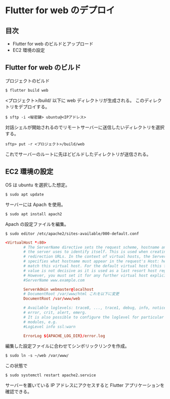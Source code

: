 # Flutter for web のデプロイ

## 目次

- Flutter for web のビルドとアップロード
- EC2 環境の設定

## Flutter for web のビルド

プロジェクトのビルド

```console
$ flutter build web
```

<プロジェクト>/build/ 以下に web ディレクトリが生成される。
このディレクトリをデプロイする。

```console
$ sftp -i <秘密鍵> ubuntu@<IPアドレス>
```

対話シェルが開始されるのでリモートサーバーに送信したいディレクトリを選択する。

```console
sftp> put -r <プロジェクト>/build/web
```

これでサーバーのルートに先ほどビルドしたディレクトリが送信される。

## EC2 環境の設定

OS は ubuntu を選択した想定。

```console
$ sudo apt update
```

サーバーには Apach を使用。

```console
$ sudo apt install apach2
```

Apach の設定ファイルを編集。

```console
$ sudo editor /etc/apache2/sites-available/000-default.conf
```

```conf
<VirtualHost *:80>
        # The ServerName directive sets the request scheme, hostname and port t>
        # the server uses to identify itself. This is used when creating
        # redirection URLs. In the context of virtual hosts, the ServerName
        # specifies what hostname must appear in the request's Host: header to
        # match this virtual host. For the default virtual host (this file) this
        # value is not decisive as it is used as a last resort host regardless.
        # However, you must set it for any further virtual host explicitly.
        #ServerName www.example.com

        ServerAdmin webmaster@localhost
        # DocumentRoot /var/www/html これを以下に変更
        DocumentRoot /var/www/web

        # Available loglevels: trace8, ..., trace1, debug, info, notice, warn,
        # error, crit, alert, emerg.
        # It is also possible to configure the loglevel for particular
        # modules, e.g.
        #LogLevel info ssl:warn

        ErrorLog ${APACHE_LOG_DIR}/error.log

```

編集した設定ファイルに合わせてシンボリックリンクを作成。

```console
$ sudo ln -s ~/web /var/www/
```

この状態で

```console
$ sudo systemctl restart apache2.service
```

サーバーを置いている IP アドレスにアクセスすると Flutter アプリケーションを確認できる。
